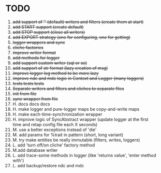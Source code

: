 # TODO
1. ~~add support of '' (default) writers and filters (create them at start)~~
1. ~~add START support (create default)~~
1. ~~add STOP support (close all writers)~~
1. ~~add EXPORT strategy (one for configuring, one for getting)~~
1. ~~logger wrappers and sync~~
1. ~~cliche factories~~
1. ~~improve writer format~~
1. ~~add methods for logger~~
1. ~~add support custom writer (sql or so)~~
1. ~~add support of str format (lazy creation of msg)~~
1. ~~improve logger log method to be more lazy~~
1. ~~improve ndc and mdc logic in Context and Logger (many loggers)~~
1. ~~tests tests tests~~
1. ~~Separate writers and filters and cliches to separate files~~
1. ~~init from file~~
1. ~~sync wrapper from file~~
1. H. docs docs docs
1. H. make logger and pure-logger maps be copy-and-write maps
1. H. make each-time-synchronization wrapper
1. H. improve logic of SyncAbstract wrapper (update logger at the first time and
retap config file each X seconds)
1. M. use a better exceptions instead of 'die'
1. M. add params for %trait in pattern (short, long variant)
1. M. try make entities be really immutable (filters, writes, loggers)
1. L. add 'turn off/on cliche' factory method
1. M.add database writer
1. L. add trace-some methods in logger (like 'returns value', 'enter method with')
1. L. add backup/restore ndc and mdc